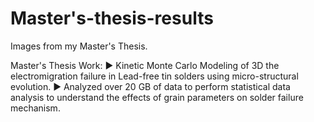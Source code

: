 # Master's-thesis-results
Images from my Master's Thesis.


Master's Thesis Work:
►	Kinetic Monte Carlo Modeling of 3D the electromigration failure  in Lead-free tin solders using micro-structural evolution. 
► Analyzed over 20 GB of data  to perform statistical data analysis to understand the effects of grain parameters on solder failure mechanism.
